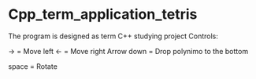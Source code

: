# Cpp_term_application_tetris


The program is designed as term C++ studying project
Controls:

->      =     Move left
<-      =     Move right
Arrow
down    =     Drop polynimo to the bottom

space   =     Rotate
